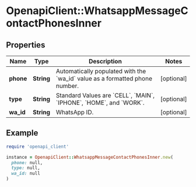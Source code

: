 # OpenapiClient::WhatsappMessageContactPhonesInner

## Properties

| Name | Type | Description | Notes |
| ---- | ---- | ----------- | ----- |
| **phone** | **String** | Automatically populated with the &#x60;wa_id&#x60; value as a formatted phone number. | [optional] |
| **type** | **String** | Standard Values are &#x60;CELL&#x60;, &#x60;MAIN&#x60;, &#x60;IPHONE&#x60;, &#x60;HOME&#x60;, and &#x60;WORK&#x60;. | [optional] |
| **wa_id** | **String** | WhatsApp ID. | [optional] |

## Example

```ruby
require 'openapi_client'

instance = OpenapiClient::WhatsappMessageContactPhonesInner.new(
  phone: null,
  type: null,
  wa_id: null
)
```

